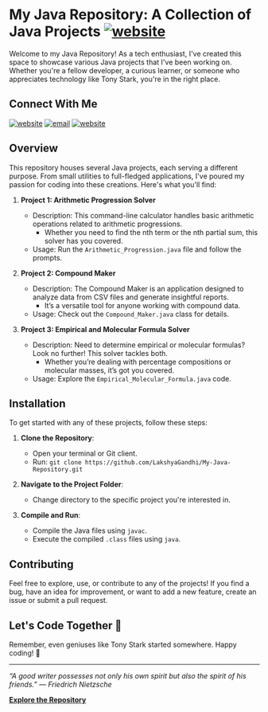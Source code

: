 # My Java Repository: A Collection of Java Projects [![website](https://img.shields.io/badge/Java-ED8B00?style=for-the-badge&logo=openjdk&logoColor=white)](https://www.java.com/en/)
Welcome to my Java Repository! As a tech enthusiast, I've created this space to showcase various Java projects that I've been working on. Whether you're a fellow developer, a curious learner, or someone who appreciates technology like Tony Stark, you're in the right place.

## Connect With Me
[![website](https://img.shields.io/badge/website-000000?style=for-the-badge&logo=About.me&logoColor=white)](https://cutt.ly/lakshyagandhi)
[![email](https://img.shields.io/badge/Gmail-D14836?style=for-the-badge&logo=gmail&logoColor=white)](mailto:lakshya.gandhi@outlook.com)
[![website](https://img.shields.io/badge/WhatsApp-25D366?style=for-the-badge&logo=whatsapp&logoColor=white)](https://wa.me/919173371626)

## Overview

This repository houses several Java projects, each serving a different purpose. From small utilities to full-fledged applications, I've poured my passion for coding into these creations. Here's what you'll find:

1. **Project 1: Arithmetic Progression Solver**
   - Description: This command-line calculator handles basic arithmetic operations related to arithmetic progressions.
     - Whether you need to find the nth term or the nth partial sum, this solver has you covered.
   - Usage: Run the `Arithmetic_Progression.java` file and follow the prompts.

2. **Project 2: Compound Maker**
   - Description: The Compound Maker is an application designed to analyze data from CSV files and generate insightful reports.
     - It’s a versatile tool for anyone working with compound data.
   - Usage: Check out the `Compound_Maker.java` class for details.

3. **Project 3: Empirical and Molecular Formula Solver**
   - Description: Need to determine empirical or molecular formulas? Look no further! This solver tackles both.
     - Whether you’re dealing with percentage compositions or molecular masses, it’s got you covered.
   - Usage: Explore the `Empirical_Molecular_Formula.java` code.

## Installation

To get started with any of these projects, follow these steps:

1. **Clone the Repository**:
   - Open your terminal or Git client.
   - Run: `git clone https://github.com/LakshyaGandhi/My-Java-Repository.git`

2. **Navigate to the Project Folder**:
   - Change directory to the specific project you're interested in.

3. **Compile and Run**:
   - Compile the Java files using `javac`.
   - Execute the compiled `.class` files using `java`.

## Contributing

Feel free to explore, use, or contribute to any of the projects! If you find a bug, have an idea for improvement, or want to add a new feature, create an issue or submit a pull request.

## Let's Code Together 🚀

Remember, even geniuses like Tony Stark started somewhere. Happy coding! 🌟

---

*“A good writer possesses not only his own spirit but also the spirit of his friends.” — Friedrich Nietzsche*

[**Explore the Repository**](https://github.com/LakshyaGandhi/My-Java-Repository)
